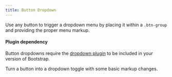 ```yaml
---
title: Button Dropdown
---
```


  <p class="lead">Use any button to trigger a dropdown menu by placing it within a <code>.btn-group</code> and providing the proper menu markup.</p>

  <div class="bs-callout bs-callout-danger" id="callout-btndropdown-dependency">
    <h4>Plugin dependency</h4>
    <p>Button dropdowns require the <a href="../javascript/#dropdowns">dropdown plugin</a> to be included in your version of Bootstrap.</p>
  </div>
  <p>Turn a button into a dropdown toggle with some basic markup changes.</p>